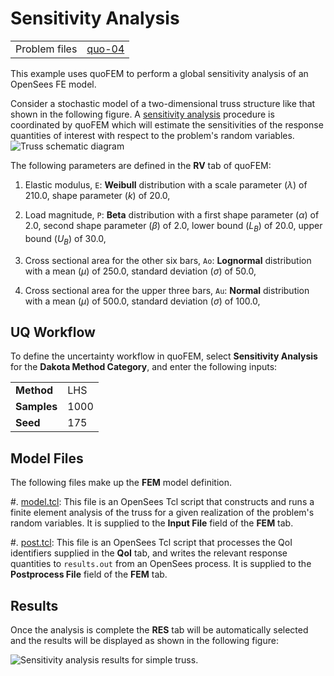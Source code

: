 

# Sensitivity Analysis

|  |  |
|----------|------|
| Problem files | [quo-04](https://github.com/claudioperez/SimCenterDocumentation/tree/examples/docs/common/user_manual/examples/desktop/quoFEM/src/quo-04) |

This example uses quoFEM to perform a global sensitivity analysis of an OpenSees FE model.

Consider a stochastic model of a two-dimensional truss structure like that shown in the following figure. A [sensitivity analysis](/common/user_manual/usage/desktop/DakotaSensitivity.html) procedure is coordinated by quoFEM which will estimate the sensitivities of the response quantities of interest with respect to the problem's random variables.
![Truss schematic diagram](truss/truss.png)



The following parameters are defined in the **RV** tab of quoFEM:


1. Elastic modulus, `E`: **Weibull** distribution with a  scale parameter $(\lambda)$ of $210.0$,  shape parameter $(k)$ of $20.0$, 

1. Load magnitude, `P`: **Beta** distribution with a  first shape parameter $(\alpha)$ of $2.0$,  second shape parameter $(\beta)$ of $2.0$,  lower bound $(L_B)$ of $20.0$,  upper bound $(U_B)$ of $30.0$, 

1. Cross sectional area for the other six bars, `Ao`: **Lognormal** distribution with a  mean $(\mu)$ of $250.0$,  standard deviation $(\sigma)$ of $50.0$, 

1. Cross sectional area for the upper three bars, `Au`: **Normal** distribution with a  mean $(\mu)$ of $500.0$,  standard deviation $(\sigma)$ of $100.0$, 




## UQ Workflow


To define the uncertainty workflow in quoFEM, select **Sensitivity Analysis** for the **Dakota Method Category**, and enter the following inputs:



|   |   |
|---|---|
| **Method** | LHS |
| **Samples** | 1000 |
| **Seed** | 175 |



## Model Files


The following files make up the **FEM** model definition.


#. [model.tcl](https://raw.githubusercontent.com/claudioperez/SimCenterExamples/master/static/truss/model.tcl): This file is an OpenSees Tcl script that constructs and runs a finite element analysis of the truss for a given realization of the problem's random variables. It is supplied to the **Input File** field of the **FEM** tab.

#. [post.tcl](https://raw.githubusercontent.com/claudioperez/SimCenterExamples/master/static/truss/post.tcl): This file is an OpenSees Tcl script that processes the QoI identifiers supplied in the **QoI** tab, and writes the relevant response quantities to `results.out` from an OpenSees process. It is supplied to the **Postprocess File** field of the **FEM** tab.



<!-- <div class="admonition warning">Do not place the files in your root, downloads, or desktop folder as when the application runs it will copy the contents on the directories and subdirectories containing these files multiple times. If you are like us, your root, Downloads or Documents folders contains and awful lot of files and when the backend workflow runs you will slowly find you will run out of disk space!</div> -->

## Results

Once the analysis is complete the **RES** tab will be automatically selected and the results will be displayed as shown in the following figure:

![Sensitivity analysis results for simple truss.](truss/trussSensitivity-RES.png)


<div id="vis"></div>
<script>
    // Assign the specification to a local variable vlSpec.
    var vlSpec = {
    $schema: 'https://vega.github.io/schema/vega-lite/v4.json',
    data: {
        values: [
        {a: 'C', b: 2},
        {a: 'C', b: 7},
        {a: 'C', b: 4},
        {a: 'D', b: 1},
        {a: 'D', b: 2},
        {a: 'D', b: 6},
        {a: 'E', b: 8},
        {a: 'E', b: 4},
        {a: 'E', b: 7}
        ]
    },
    mark: 'bar',
    encoding: {
        y: {field: 'a', type: 'nominal'},
        x: {
        aggregate: 'average',
        field: 'b',
        type: 'quantitative',
        axis: {
            title: 'Average of b'
        }
        }
    }
    };

    // Embed the visualization in the container with id `vis`
    vegaEmbed('#vis', vlSpec);
</script>
